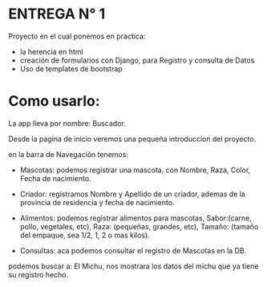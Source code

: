 # ENTREGA N° 1

Proyecto en el cual ponemos en practica: 
- la herencia en html
- creación de formularios con Django, para Registro y consulta de Datos
- Uso de templates de bootstrap

# Como usarlo:
La app lleva por nombre: Buscador.

Desde la pagina de inicio veremos una pequeña introduccion del proyecto.

en la barra de Navegación tenemos:

- Mascotas: podemos registrar una mascota, con Nombre, Raza, Color, Fecha de nacimiento.

- Criador: registramos Nombre y Apellido de un criador, ademas de la provincia de residencia y fecha de nacimiento.

- Alimentos: podemos registrar alimentos para mascotas, Sabor:(carne, pollo, vegetales, etc), Raza: (pequeñas, grandes, etc), Tamaño: (tamaño del empaque, sea 1/2, 1, 2 o mas kilos).

- Consultas: aca podemos consultar el registro de Mascotas en la DB.

podemos buscar a: El Michu, nos mostrara los datos del michu que ya tiene su registro hecho.